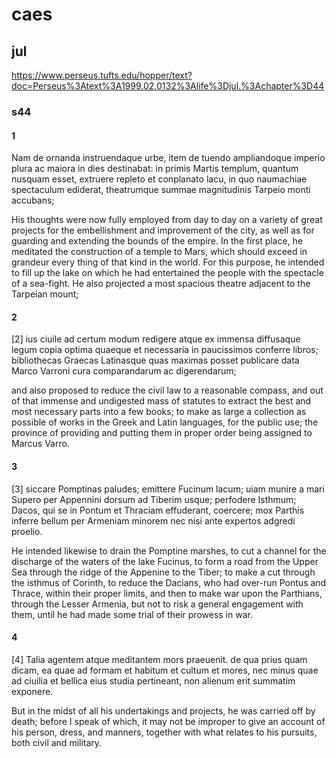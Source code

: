 
# caes
## jul
https://www.perseus.tufts.edu/hopper/text?doc=Perseus%3Atext%3A1999.02.0132%3Alife%3Djul.%3Achapter%3D44

### s44
#### 1
Nam de ornanda instruendaque urbe, item de tuendo ampliandoque imperio plura ac maiora in dies destinabat: in primis Martis templum, quantum nusquam esset, extruere repleto et conplanato lacu, in quo naumachiae spectaculum ediderat, theatrumque summae magnitudinis Tarpeio monti accubans; 

His thoughts were now fully employed from day to day on a variety of great projects for the embellishment and improvement of the city, as well as for guarding and extending the bounds of the empire. In the first place, he meditated the construction of a temple to Mars, which should exceed in grandeur every thing of that kind in the world. For this purpose, he intended to fill up the lake on which he had entertained the people with the spectacle of a sea-fight. He also projected a most spacious theatre adjacent to the Tarpeian mount; 
#### 2
[2] ius ciuile ad certum modum redigere atque ex immensa diffusaque legum copia optima quaeque et necessaria in paucissimos conferre libros; bibliothecas Graecas Latinasque quas maximas posset publicare data Marco Varroni cura comparandarum ac digerendarum; 

and also proposed to reduce the civil law to a reasonable compass, and out of that immense and undigested mass of statutes to extract the best and most necessary parts into a few books; to make as large a collection as possible of works in the Greek and Latin languages, for the public use; the province of providing and putting them in proper order being assigned to Marcus Varro. 
#### 3
[3] siccare Pomptinas paludes; emittere Fucinum lacum; uiam munire a mari Supero per Appennini dorsum ad Tiberim usque; perfodere Isthmum; Dacos, qui se in Pontum et Thraciam effuderant, coercere; mox Parthis inferre bellum per Armeniam minorem nec nisi ante expertos adgredi proelio. 

He intended likewise to drain the Pomptine marshes, to cut a channel for the discharge of the waters of the lake Fucinus, to form a road from the Upper Sea through the ridge of the Appenine to the Tiber; to make a cut through the isthmus of Corinth, to reduce the Dacians, who had over-run Pontus and Thrace, within their proper limits, and then to make war upon the Parthians, through the Lesser Armenia, but not to risk a general engagement with them, until he had made some trial of their prowess in war. 
#### 4
[4] Talia agentem atque meditantem mors praeuenit. de qua prius quam dicam, ea quae ad formam et habitum et cultum et mores, nec minus quae ad ciuilia et bellica eius studia pertineant, non alienum erit summatim exponere.

But in the midst of all his undertakings and projects, he was carried off by death; before I speak of which, it may not be improper to give an account of his person, dress, and manners, together with what relates to his pursuits, both civil and military.